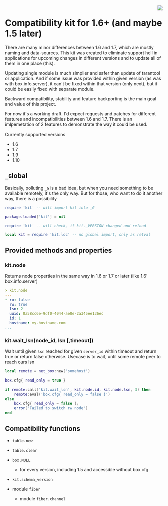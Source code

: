 <a href="http://tarantool.org">
	<img src="https://avatars2.githubusercontent.com/u/2344919?v=2&s=250" align="right">
</a>

# Compatibility kit for 1.6+ (and maybe 1.5 later)

There are many minor differences between 1.6 and 1.7, which are mostly naming and data-sources. This kit was created to eliminate support hell in applications for upcoming changes in different versions and to update all of them in one place (this).

Updating single module is much simplier and safer than update of tarantool or application. And if some issue was provided within given version (as was with box.info.server), it can't be fixed within that version (only next), but it could be easily fixed with separate module.

Backward compatibility, stability and feature backporting is the main goal and value of this project.

For now it's a working draft. I'd expect requests and patches for different features and incompatibilities between 1.6 and 1.7. There is an imlpemetation of 2 features to demonstrate the way it could be used.

Currently supported versions

* 1.6
* 1.7
* 1.9
* 1.10

## `_G`lobal

Basically, polluting `_G` is a bad idea, but when you need something to be available remotely, it's the only way. But for those, who want to do it another way, there is a possibility

```lua
require 'kit' -- will import kit into _G

package.loaded['kit'] = nil

require 'kit' -- will check, if kit._VERSION changed and reload

local kit = require 'kit.loc' -- no global import, only as retval
```

## Provided methods and properties

### kit.node

Returns node properties in the same way in 1.6 or 1.7 or later (like 1.6' box.info.server)

```yaml
> kit.node
---
- ro: false
  rw: true
  lsn: 2
  uuid: 0a58cc6e-9df0-4044-ae0e-2a345ee136ec
  id: 1
  hostname: my.hostname.com
...
```

### kit.wait_lsn(node_id, lsn \[,timeout\])

Wait until given `lsn` reached for given `server_id` within timeout and return true or return false otherwise. Usecase is to wait, until some remote peer to reach ours lsn

```lua
local remote = net_box:new('somehost')

box.cfg{ read_only = true }

if remote:call('kit.wait_lsn', kit.node.id, kit.node.lsn, 3) then
    remote:eval('box.cfg{ read_only = false }')
else
    box.cfg{ read_only = false };
    error("Failed to switch rw node")
end
```

## Compatibility functions

* `table.new`

* `table.clear`

* `box.NULL`
    - for every version, including 1.5 and accessible without box.cfg

* `kit.schema_version`


* module `fiber`
    * module `fiber.channel`

